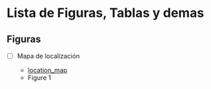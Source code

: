 # Lista de Figuras, Tablas y demas

## Figuras 


- [ ] Mapa de localización

    - [location_map](../man/figures/location_map.Rmd)
    - Figure 1 